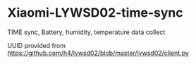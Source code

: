 # Xiaomi-LYWSD02-time-sync
TIME sync, Battery, humidity, temperature data collect

UUID provided from https://github.com/h4/lywsd02/blob/master/lywsd02/client.py
